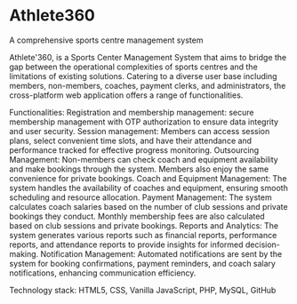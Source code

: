 # Athlete360
A comprehensive sports centre management system

Athlete'360, is a Sports Center Management System that aims to bridge the gap between the operational complexities of sports centres and the limitations of existing solutions. Catering to a diverse user base including members, non-members, coaches, payment clerks, and administrators, the cross-platform web application offers a range of functionalities.

Functionalities: 
Registration and membership management: secure membership management with OTP authorization to ensure data integrity and user security.
Session management: Members can access session plans, select convenient time slots, and have their attendance and performance tracked for effective progress monitoring.
Outsourcing Management: Non-members can check coach and equipment availability and make bookings through the system. Members also enjoy the same convenience for private bookings.
Coach and Equipment Management: The system handles the availability of coaches and equipment, ensuring smooth scheduling and resource allocation.
Payment Management: The system calculates coach salaries based on the number of club sessions and private bookings they conduct. Monthly membership fees are also calculated based on club sessions and private bookings.
Reports and Analytics: The system generates various reports such as financial reports, performance reports, and attendance reports to provide insights for informed decision-making.
Notification Management: Automated notifications are sent by the system for booking confirmations, payment reminders, and coach salary notifications, enhancing communication efficiency.

Technology stack: HTML5, CSS, Vanilla JavaScript, PHP, MySQL, GitHub
